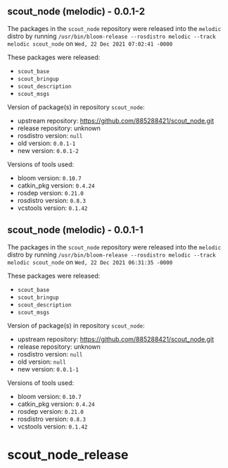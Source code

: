 ## scout_node (melodic) - 0.0.1-2

The packages in the `scout_node` repository were released into the `melodic` distro by running `/usr/bin/bloom-release --rosdistro melodic --track melodic scout_node` on `Wed, 22 Dec 2021 07:02:41 -0000`

These packages were released:
- `scout_base`
- `scout_bringup`
- `scout_description`
- `scout_msgs`

Version of package(s) in repository `scout_node`:

- upstream repository: https://github.com/885288421/scout_node.git
- release repository: unknown
- rosdistro version: `null`
- old version: `0.0.1-1`
- new version: `0.0.1-2`

Versions of tools used:

- bloom version: `0.10.7`
- catkin_pkg version: `0.4.24`
- rosdep version: `0.21.0`
- rosdistro version: `0.8.3`
- vcstools version: `0.1.42`


## scout_node (melodic) - 0.0.1-1

The packages in the `scout_node` repository were released into the `melodic` distro by running `/usr/bin/bloom-release --rosdistro melodic --track melodic scout_node` on `Wed, 22 Dec 2021 06:31:35 -0000`

These packages were released:
- `scout_base`
- `scout_bringup`
- `scout_description`
- `scout_msgs`

Version of package(s) in repository `scout_node`:

- upstream repository: https://github.com/885288421/scout_node.git
- release repository: unknown
- rosdistro version: `null`
- old version: `null`
- new version: `0.0.1-1`

Versions of tools used:

- bloom version: `0.10.7`
- catkin_pkg version: `0.4.24`
- rosdep version: `0.21.0`
- rosdistro version: `0.8.3`
- vcstools version: `0.1.42`


# scout_node_release